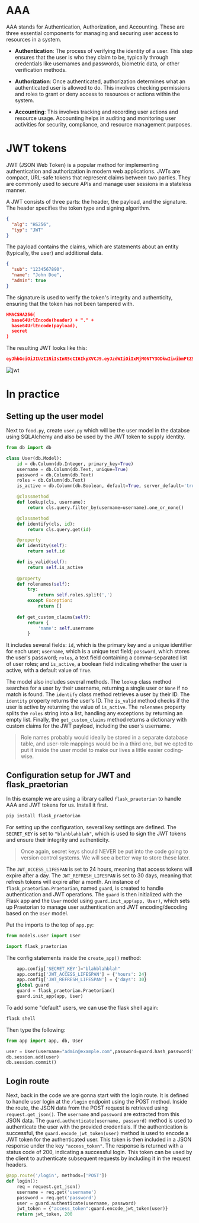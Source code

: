 # AAA

AAA stands for Authentication, Authorization, and Accounting. These are three essential components for managing and securing user access to resources in a system.

- **Authentication**: The process of verifying the identity of a user. This step ensures that the user is who they claim to be, typically through credentials like usernames and passwords, biometric data, or other verification methods.

- **Authorization**: Once authenticated, authorization determines what an authenticated user is allowed to do. This involves checking permissions and roles to grant or deny access to resources or actions within the system.

- **Accounting**: This involves tracking and recording user actions and resource usage. Accounting helps in auditing and monitoring user activities for security, compliance, and resource management purposes.

# JWT tokens

JWT (JSON Web Token) is a popular method for implementing authentication and authorization in modern web applications. JWTs are compact, URL-safe tokens that represent claims between two parties. They are commonly used to secure APIs and manage user sessions in a stateless manner.

A JWT consists of three parts: the header, the payload, and the signature. The header specifies the token type and signing algorithm. 

```json
{
  "alg": "HS256",
  "typ": "JWT"
}
```

The payload contains the claims, which are statements about an entity (typically, the user) and additional data. 

```json
{
  "sub": "1234567890",
  "name": "John Doe",
  "admin": true
}
```

The signature is used to verify the token's integrity and authenticity, ensuring that the token has not been tampered with.

```json
HMACSHA256(
  base64UrlEncode(header) + "." +
  base64UrlEncode(payload),
  secret
)
```

The resulting JWT looks like this:

```json
eyJhbGciOiJIUzI1NiIsInR5cCI6IkpXVCJ9.eyJzdWIiOiIxMjM0NTY3ODkwIiwibmFtZSI6IkpvaG4gRG9lIiwiYWRtaW4iOnRydWV9.TJVA95OrM7E2cBab30RMHrHDcEfxjoYZgeFONFh7HgQ
```

![jwt](https://i.imgur.com/rzIbyve.png)

# In practice

## Setting up the user model

Next to `food.py`, create `user.py` which will be the user model in the databse using SQLAlchemy and also be used by the JWT token to supply identity.

```python
from db import db

class User(db.Model):
    id = db.Column(db.Integer, primary_key=True)
    username = db.Column(db.Text, unique=True)
    password = db.Column(db.Text)
    roles = db.Column(db.Text)
    is_active = db.Column(db.Boolean, default=True, server_default='true')

    @classmethod
    def lookup(cls, username):
        return cls.query.filter_by(username=username).one_or_none()

    @classmethod
    def identify(cls, id):
        return cls.query.get(id)

    @property
    def identity(self):
        return self.id

    def is_valid(self):
        return self.is_active
    
    @property
    def rolenames(self):
        try:
            return self.roles.split(',')
        except Exception:
            return []
    
    def get_custom_claims(self):
        return {
            'name': self.username
        }
```

It includes several fields: `id`, which is the primary key and a unique identifier for each user; `username`, which is a unique text field; `password`, which stores the user's password; `roles`, a text field containing a comma-separated list of user roles; and `is_active`, a boolean field indicating whether the user is active, with a default value of `True`. 

The model also includes several methods. The `lookup` class method searches for a user by their username, returning a single user or `None` if no match is found. The `identify` class method retrieves a user by their ID. The `identity` property returns the user's ID. The `is_valid` method checks if the user is active by returning the value of `is_active`. The `rolenames` property splits the `roles` string into a list, handling any exceptions by returning an empty list. Finally, the `get_custom_claims` method returns a dictionary with custom claims for the JWT payload, including the user's username.

> Role names probably would ideally be stored in a separate database table, and user-role mappings would be in a third one, but we opted to put it inside the user model to make our lives a little easier coding-wise.

## Configuration setup for JWT and flask_praetorian

In this example we are using a library called `flask_praetorian` to handle AAA and JWT tokens for us. Install it first.

```sh
pip install flask_praetorian
```

For setting up the configuration, several key settings are defined. 
The `SECRET_KEY` is set to `"blahblahblah"`, which is used to sign the JWT tokens and ensure their integrity and authenticity. 

> Once again, secret keys should NEVER be put into the code going to version control systems. We will see a better way to store these later.

The `JWT_ACCESS_LIFESPAN` is set to 24 hours, meaning that access tokens will expire after a day. The `JWT_REFRESH_LIFESPAN` is set to 30 days, meaning that refresh tokens will expire after a month. An instance of `flask_praetorian.Praetorian`, named `guard`, is created to handle authentication and JWT operations. The `guard` is then initialized with the Flask app and the `User` model using `guard.init_app(app, User)`, which sets up Praetorian to manage user authentication and JWT encoding/decoding based on the `User` model.

Put the imports to the top of `app.py`:

```python
from models.user import User

import flask_praetorian
```

The config statements inside the `create_app()` method:

```python
    app.config['SECRET_KEY']="blahblahblah"
    app.config['JWT_ACCESS_LIFESPAN'] = {'hours': 24}
    app.config['JWT_REFRESH_LIFESPAN'] = {'days': 30}
    global guard
    guard = flask_praetorian.Praetorian()
    guard.init_app(app, User)
```

To add some "default" users, we can use the flask shell again:

```sh
flask shell
```

Then type the following:

```python
from app import app, db, User

user = User(username="admin@example.com",password=guard.hash_password("12345"),roles="admin")
db.session.add(user)
db.session.commit()
```

## Login route

Next, back in the code we are gonna start with the login route. It is defined to handle user login at the `/login` endpoint using the POST method. Inside the route, the JSON data from the POST request is retrieved using `request.get_json()`. The `username` and `password` are extracted from this JSON data. The `guard.authenticate(username, password)` method is used to authenticate the user with the provided credentials. If the authentication is successful, the `guard.encode_jwt_token(user)` method is used to encode a JWT token for the authenticated user. This token is then included in a JSON response under the key `"access_token"`. The response is returned with a status code of 200, indicating a successful login. This token can be used by the client to authenticate subsequent requests by including it in the request headers.

```python
@app.route('/login', methods=['POST'])
def login():
    req = request.get_json()
    username = req.get('username')
    password = req.get('password')
    user = guard.authenticate(username, password)
    jwt_token = {"access_token":guard.encode_jwt_token(user)}
    return jwt_token, 200
```


